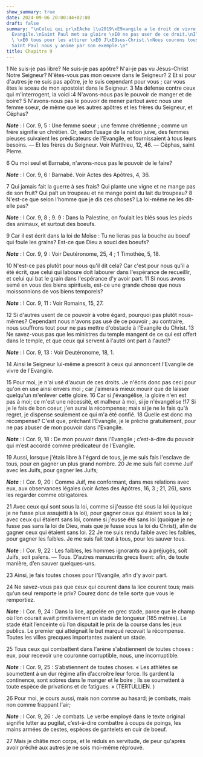 ```yaml
---
show_summary: true
date: 2024-09-06 20:00:44+02:00
draft: false
summary: "\nCelui qui pr\xEAche l\u2019\xE9vangile a le droit de vivre de l\u2019\
  Evangile.\nSaint Paul met sa gloire \xE0 ne pas user de ce droit.\nIl se fait tout\
  \ \xE0 tous pour les attirer \xE0 J\xE9sus-Christ.\nNous courons tous dans la lice.\n\
  Saint Paul nous y anime par son exemple.\n"
title: Chapitre 9
---
```





1 Ne suis-je pas libre? Ne suis-je pas apôtre? N'ai-je pas vu Jésus-Christ Notre Seigneur? N'êtes-vous pas mon oeuvre dans le Seigneur? 2 Et si pour d'autres je ne suis pas apôtre, je le suis cependant pour vous ; car vous êtes le sceau de mon apostolat dans le Seigneur. 3 Ma défense contre ceux qui m'interrogent, la voici :4 N'avons-nous pas le pouvoir de manger et de boire? 5 N'avons-nous pas le pouvoir de mener partout avec nous une femme soeur, de même que les autres apôtres et les frères du Seigneur, et Céphas?

***Note*** :  I Cor. 9, 5 : Une femme soeur ; une femme chrétienne ; comme un frère signifie un chrétien. Or, selon l’usage de la nation juive, des femmes pieuses suivaient les prédicateurs de l’Evangile, et fournissaient à tous leurs besoins. ― Et les frères du Seigneur. Voir Matthieu, 12, 46. ― Céphas, saint Pierre.

6 Ou moi seul et Barnabé, n'avons-nous pas le pouvoir de le faire?

***Note*** :  I Cor. 9, 6 : Barnabé. Voir Actes des Apôtres, 4, 36.

7 Qui jamais fait la guerre à ses frais? Qui plante une vigne et ne mange pas de son fruit? Qui paît un troupeau et ne mange point du lait du troupeau? 8 N'est-ce que selon l'homme que je dis ces choses? La loi-même ne les dit-elle pas?

***Note*** :  I Cor. 9, 8 ; 9. 9 : Dans la Palestine, on foulait les blés sous les pieds des animaux, et surtout des boeufs.

9 Car il est écrit dans la loi de Moïse : Tu ne lieras pas la bouche au boeuf qui foule les grains? Est-ce que Dieu a souci des boeufs?

***Note*** :  I Cor. 9, 9 : Voir Deutéronome, 25, 4 ; 1 Timothée, 5, 18.

10 N'est-ce pas plutôt pour nous qu'il dit cela? Car c'est pour nous qu'il a été écrit, que celui qui laboure doit labourer dans l'espérance de recueillir, et celui qui bat le grain dans l'espérance d'y avoir part. 11 Si nous avons semé en vous des biens spirituels, est-ce une grande chose que nous moissonnions de vos biens temporels?

***Note*** :  I Cor. 9, 11 : Voir Romains, 15, 27.

12 Si d'autres usent de ce pouvoir à votre égard, pourquoi pas plutôt nous-mêmes? Cependant nous n'avons pas usé de ce pouvoir ; au contraire, nous souffrons tout pour ne pas mettre d'obstacle à l'Evangile du Christ. 13 Ne savez-vous pas que les ministres du temple mangent de ce qui est offert dans le temple, et que ceux qui servent à l'autel ont part à l'autel?

***Note*** :  I Cor. 9, 13 : Voir Deutéronome, 18, 1.

14 Ainsi le Seigneur lui-même a prescrit à ceux qui annoncent l'Evangile de vivre de l'Evangile.


15 Pour moi, je n'ai usé d'aucun de ces droits. Je n'écris donc pas ceci pour qu'on en use ainsi envers moi ; car j'aimerais mieux mourir que de laisser quelqu'un m'enlever cette gloire. 16 Car si j'évangélise, la gloire n'en est pas à moi; ce m'est une nécessité, et malheur à moi, si je n'évangélise !17 Si je le fais de bon coeur, j'en aurai la récompense; mais si je ne le fais qu'à regret, je dispense seulement ce qui m'a été confié. 18 Quelle est donc ma récompense? C'est que, prêchant l'Evangile, je le prêche gratuitement, pour ne pas abuser de mon pouvoir dans l'Evangile.

***Note*** :  I Cor. 9, 18 : De mon pouvoir dans l’Evangile ; c’est-à-dire du pouvoir qui m’est accordé comme prédicateur de l’Evangile.


19 Aussi, lorsque j'étais libre à l'égard de tous, je me suis fais l'esclave de tous, pour en gagner un plus grand nombre. 20 Je me suis fait comme Juif avec les Juifs, pour gagner les Juifs;

***Note*** :  I Cor. 9, 20 : Comme Juif, me conformant, dans mes relations avec eux, aux observances légales (voir Actes des Apôtres, 16, 3 ; 21, 26), sans les regarder comme obligatoires.

21 Avec ceux qui sont sous la loi, comme si j'eusse été sous la loi (quoique je ne fusse plus assujetti à la loi), pour gagner ceux qui étaient sous la loi ; avec ceux qui étaient sans loi, comme si j'eusse été sans loi (quoique je ne fusse pas sans la loi de Dieu, mais que je fusse sous la loi du Christ), afin de gagner ceux qui étaient sans loi. 22 Je me suis rendu faible avec les faibles, pour gagner les faibles. Je me suis fait tout à tous, pour les sauver tous.

***Note*** :  I Cor. 9, 22 : Les faibles, les hommes ignorants ou à préjugés, soit Juifs, soit païens. ― Tous. D’autres manuscrits grecs lisent: afin, de toute manière, d’en sauver quelques-uns.

23 Ainsi, je fais toutes choses pour l'Evangile, afin d'y avoir part.


24 Ne savez-vous pas que ceux qui courent dans la lice courent tous; mais qu'un seul remporte le prix? Courez donc de telle sorte que vous le remportiez.

***Note*** :  I Cor. 9, 24 : Dans la lice, appelée en grec stade, parce que le champ où l’on courait avait primitivement un stade de longueur (185 mètres). Le stade était l’enceinte où l’on disputait le prix de la course dans les jeux publics. Le premier qui atteignait le but marqué recevait la récompense. Toutes les villes grecques importantes avaient un stade.

25 Tous ceux qui combattent dans l'arène s'abstiennent de toutes choses : eux, pour recevoir une couronne corruptible, nous, une incorruptible.

***Note*** :  I Cor. 9, 25 : S’abstiennent de toutes choses. « Les athlètes se soumettent à un dur régime afin d’accroître leur force. Ils gardent la continence, sont sobres dans le manger et le boire ; ils se soumettent à toute espèce de privations et de fatigues. » (TERTULLIEN. )

26 Pour moi, je cours aussi, mais non comme au hasard; je combats, mais non comme frappant l'air;

***Note*** :  I Cor. 9, 26 : Je combats. Le verbe employé dans le texte original signifie lutter au pugilat, c’est-à-dire combattre à coups de poings, les mains armées de cestes, espèces de gantelets en cuir de boeuf.

27 Mais je châtie mon corps, et le réduis en servitude, de peur qu'après avoir prêché aux autres je ne sois moi-même réprouvé.

